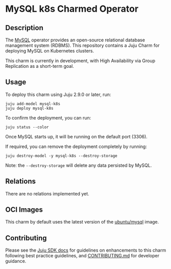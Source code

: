 # MySQL k8s Charmed Operator

## Description

The [MySQL](https://www.mysql.com/) operator provides an open-source relational database management system (RDBMS). This repository contains a Juju Charm for deploying MySQL on Kubernetes clusters.

This charm is currently in development, with High Availability via Group Replication as a short-term goal.

## Usage

To deploy this charm using Juju 2.9.0 or later, run:

```shell
juju add-model mysql-k8s
juju deploy mysql-k8s
```

To confirm the deployment, you can run:

```shell
juju status --color
```

Once MySQL starts up, it will be running on the default port (3306).

If required, you can remove the deployment completely by running:

```shell
juju destroy-model -y mysql-k8s --destroy-storage
```

Note: the `--destroy-storage` will delete any data persisted by MySQL.

## Relations

There are no relations implemented yet.

## OCI Images

This charm by default uses the latest version of the [ubuntu/mysql](https://hub.docker.com/r/ubuntu/mysql) image.

## Contributing

Please see the [Juju SDK docs](https://juju.is/docs/sdk) for guidelines on enhancements to this
charm following best practice guidelines, and
[CONTRIBUTING.md](https://github.com/canonical/mysql-k8s-operator/blob/main/CONTRIBUTING.md) for developer
guidance.
